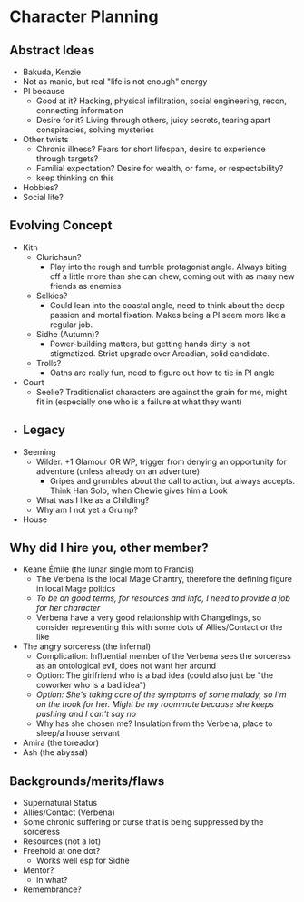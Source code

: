 # Character Planning
## Abstract Ideas
- Bakuda, Kenzie
- Not as manic, but real "life is not enough" energy
- PI because
    - Good at it? Hacking, physical infiltration, social engineering, recon, connecting information
    - Desire for it? Living through others, juicy secrets, tearing apart conspiracies, solving mysteries
- Other twists
    - Chronic illness? Fears for short lifespan, desire to experience through targets?
    - Familial expectation? Desire for wealth, or fame, or respectability?
    - keep thinking on this
- Hobbies?
- Social life?

## Evolving Concept
- Kith
    - Clurichaun?
        - Play into the rough and tumble protagonist angle. Always biting off a little more than she can chew, coming out with as many new friends as enemies
    - Selkies?
        - Could lean into the coastal angle, need to think about the deep passion and mortal fixation. Makes being a PI seem more like a regular job.
    - Sidhe (Autumn)?
        - Power-building matters, but getting hands dirty is not stigmatized. Strict upgrade over Arcadian, solid candidate.
    - Trolls?
        - Oaths are really fun, need to figure out how to tie in PI angle
- Court
    - Seelie? Traditionalist characters are against the grain for me, might fit in (especially one who is a failure at what they want)
- Legacy
    - 
- Seeming
    - Wilder. +1 Glamour OR WP, trigger from denying an opportunity for adventure (unless already on an adventure)
        - Gripes and grumbles about the call to action, but always accepts. Think Han Solo, when Chewie gives him a Look
    - What was I like as a Childling?
    - Why am I not yet a Grump?
- House

## Why did I hire you, other member?
- Keane Émile (the lunar single mom to Francis)
    - The Verbena is the local Mage Chantry, therefore the defining figure in local Mage politics
    - *To be on good terms, for resources and info, I need to provide a job for her character*
    - Verbena have a very good relationship with Changelings, so consider representing this with some dots of Allies/Contact or the like
- The angry sorceress (the infernal)
    - Complication: Influential member of the Verbena sees the sorceress as an ontological evil, does not want her around
    - Option: The girlfriend who is a bad idea (could also just be "the coworker who is a bad idea")
    - *Option: She's taking care of the symptoms of some malady, so I'm on the hook for her. Might be my roommate because she keeps pushing and I can't say no*
    - Why has she chosen me? Insulation from the Verbena, place to sleep/a house servant
- Amira (the toreador)
- Ash (the abyssal)

## Backgrounds/merits/flaws
- Supernatural Status
- Allies/Contact (Verbena)
- Some chronic suffering or curse that is being suppressed by the sorceress
- Resources (not a lot)
- Freehold at one dot?
    - Works well esp for Sidhe
- Mentor?
    - in what?
- Remembrance?